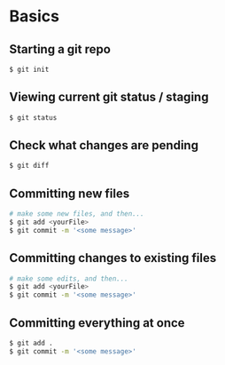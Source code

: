 # Basics

## Starting a git repo

```bash
$ git init
```

## Viewing current git status / staging

```bash
$ git status
```

## Check what changes are pending

```bash
$ git diff
```

## Committing new files

```bash
# make some new files, and then...
$ git add <yourFile>
$ git commit -m '<some message>'
```

## Committing changes to existing files

```bash
# make some edits, and then...
$ git add <yourFile>
$ git commit -m '<some message>'
```

## Committing everything at once

```bash
$ git add .
$ git commit -m '<some message>'
```
